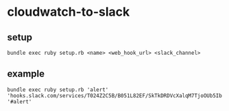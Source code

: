 # cloudwatch-to-slack

## setup

```
bundle exec ruby setup.rb <name> <web_hook_url> <slack_channel>
```

## example

```
bundle exec ruby setup.rb 'alert' 'hooks.slack.com/services/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' '#alert'
```
